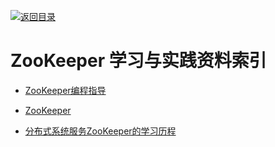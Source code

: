 [![返回目录](https://parg.co/UGo)](https://parg.co/b4z) 
 
 


 


 


 



# ZooKeeper 学习与实践资料索引



- [ZooKeeper编程指导](http://ifeve.com/zookeeperprogrammers/)


- [ZooKeeper](https://zookeeper.apache.org/doc/current/)




- [分布式系统服务ZooKeeper的学习历程](https://github.com/llohellohe/zookeeper)




